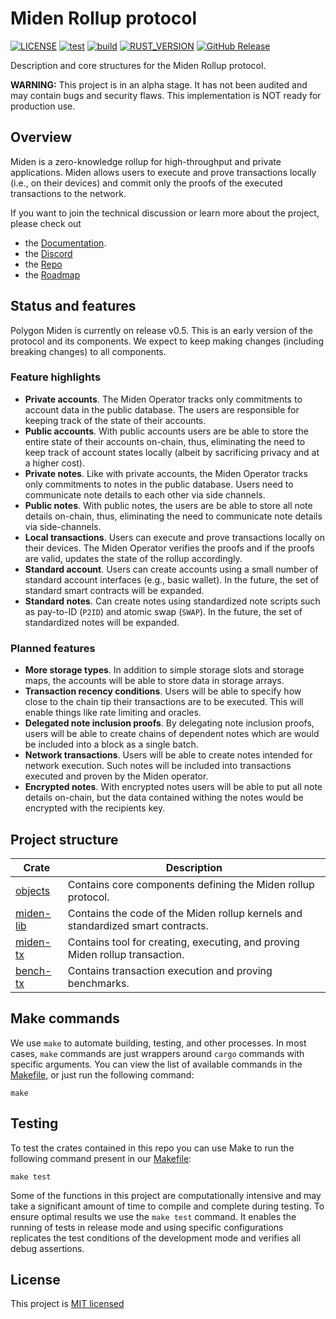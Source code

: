 # Miden Rollup protocol

[![LICENSE](https://img.shields.io/badge/license-MIT-blue.svg)](https://github.com/0xPolygonMiden/miden-base/blob/main/LICENSE)
[![test](https://github.com/0xPolygonMiden/miden-base/actions/workflows/test.yml/badge.svg)](https://github.com/0xPolygonMiden/miden-base/actions/workflows/test.yml)
[![build](https://github.com/0xPolygonMiden/miden-base/actions/workflows/build.yml/badge.svg)](https://github.com/0xPolygonMiden/miden-base/actions/workflows/build.yml)
[![RUST_VERSION](https://img.shields.io/badge/rustc-1.80+-lightgray.svg)](https://www.rust-lang.org/tools/install)
[![GitHub Release](https://img.shields.io/github/release/0xPolygonMiden/miden-base)](https://github.com/0xPolygonMiden/miden-base/releases/)

Description and core structures for the Miden Rollup protocol.

**WARNING:** This project is in an alpha stage. It has not been audited and may contain bugs and security flaws. This implementation is NOT ready for production use.

## Overview

Miden is a zero-knowledge rollup for high-throughput and private applications. Miden allows users to execute and prove transactions locally (i.e., on their devices) and commit only the proofs of the executed transactions to the network.

If you want to join the technical discussion or learn more about the project, please check out

* the [Documentation](https://docs.polygon.technology/miden/).
* the [Discord](https://discord.gg/0xpolygondevs)
* the [Repo](https://github.com/0xPolygonMiden)
* the [Roadmap](roadmap.md)

## Status and features

Polygon Miden is currently on release v0.5. This is an early version of the protocol and its components. We expect to keep making changes (including breaking changes) to all components.

### Feature highlights

- **Private accounts**. The Miden Operator tracks only commitments to account data in the public database. The users are responsible for keeping track of the state of their accounts.
- **Public accounts**. With public accounts users are be able to store the entire state of their accounts on-chain, thus, eliminating the need to keep track of account states locally (albeit by sacrificing privacy and at a higher cost).
- **Private notes**. Like with private accounts, the Miden Operator tracks only commitments to notes in the public database. Users need to communicate note details to each other via side channels.
- **Public notes**. With public notes, the users are be able to store all note details on-chain, thus, eliminating the need to communicate note details via side-channels.
- **Local transactions**. Users can execute and prove transactions locally on their devices. The Miden Operator verifies the proofs and if the proofs are valid, updates the state of the rollup accordingly.
- **Standard account**. Users can create accounts using a small number of standard account interfaces (e.g., basic wallet). In the future, the set of standard smart contracts will be expanded.
- **Standard notes**. Can create notes using standardized note scripts such as pay-to-ID (`P2ID`) and atomic swap (`SWAP`). In the future, the set of standardized notes will be expanded.

### Planned features

- **More storage types**. In addition to simple storage slots and storage maps, the accounts will be able to store data in storage arrays.
- **Transaction recency conditions**. Users will be able to specify how close to the chain tip their transactions are to be executed. This will enable things like rate limiting and oracles.
- **Delegated note inclusion proofs**. By delegating note inclusion proofs, users will be able to create chains of dependent notes which are would be included into a block as a single batch.
- **Network transactions**. Users will be able to create notes intended for network execution. Such notes will be included into transactions executed and proven by the Miden operator.
- **Encrypted notes**. With encrypted notes users will be able to put all note details on-chain, but the data contained withing the notes would be encrypted with the recipients key.

## Project structure

| Crate                  | Description                                                                     |
| ---------------------- | ------------------------------------------------------------------------------- |
| [objects](objects)     | Contains core components defining the Miden rollup protocol.                    |
| [miden-lib](miden-lib) | Contains the code of the Miden rollup kernels and standardized smart contracts. |
| [miden-tx](miden-tx)   | Contains tool for creating, executing, and proving Miden rollup transaction.    |
| [bench-tx](bench-tx)   | Contains transaction execution and proving benchmarks.                          |

## Make commands

We use `make` to automate building, testing, and other processes. In most cases, `make` commands are just wrappers around `cargo` commands with specific arguments. You can view the list of available commands in the [Makefile](Makefile), or just run the following command:

```shell
make
```

## Testing

To test the crates contained in this repo you can use Make to run the following command present in our [Makefile](Makefile):

```shell
make test
```

Some of the functions in this project are computationally intensive and may take a significant amount of time to compile and complete during testing. To ensure optimal results we use the `make test` command. It enables the running of tests in release mode and using specific configurations replicates the test conditions of the development mode and verifies all debug assertions.

## License

This project is [MIT licensed](./LICENSE)
